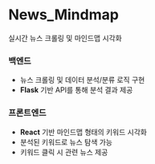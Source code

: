 # News_Mindmap
실시간 뉴스 크롤링 및 마인드맵 시각화

### 백엔드
- 뉴스 크롤링 및 데이터 분석/분류 로직 구현
- **Flask** 기반 API를 통해 분석 결과 제공

### 프론트엔드
- **React** 기반 마인드맵 형태의 키워드 시각화
- 분석된 키워드로 뉴스 탐색 가능
- 키워드 클릭 시 관련 뉴스 제공
